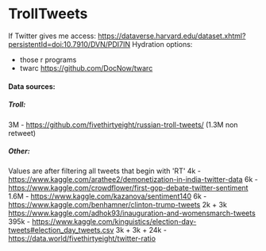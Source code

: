 # TrollTweets

If Twitter gives me access: https://dataverse.harvard.edu/dataset.xhtml?persistentId=doi:10.7910/DVN/PDI7IN
Hydration options:
- those r programs
- twarc https://github.com/DocNow/twarc

#### Data sources:
##### Troll:
3M - https://github.com/fivethirtyeight/russian-troll-tweets/ (1.3M non retweet)

##### Other:
Values are after filtering all tweets that begin with 'RT'
4k - https://www.kaggle.com/arathee2/demonetization-in-india-twitter-data
6k - https://www.kaggle.com/crowdflower/first-gop-debate-twitter-sentiment
1.6M - https://www.kaggle.com/kazanova/sentiment140
6k - https://www.kaggle.com/benhamner/clinton-trump-tweets
2k + 3k https://www.kaggle.com/adhok93/inauguration-and-womensmarch-tweets
395k - https://www.kaggle.com/kinguistics/election-day-tweets#election_day_tweets.csv
3k + 3k + 24k - https://data.world/fivethirtyeight/twitter-ratio